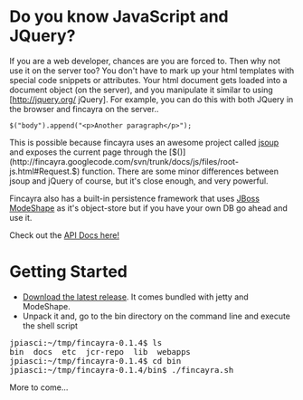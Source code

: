 # Do you know JavaScript and JQuery?
If you are a web developer, chances are you are forced to.  Then why not use it on the server too?  You don't have to mark up your html templates with special code snippets or attributes.  Your html document gets loaded into a document object (on the server), and you manipulate it similar to using [http://jquery.org/ jQuery].  For example, you can do this with both JQuery in the browser and fincayra on the server..

`$("body").append("<p>Another paragraph</p>");`

This is possible because fincayra uses an awesome project called [jsoup](http://jsoup.org/) and exposes the current page through the [$()](http://fincayra.googlecode.com/svn/trunk/docs/js/files/root-js.html#Request.$) function.  There are some minor differences between jsoup and jQuery of course, but it's close enough, and very powerful.

Fincayra also has a built-in persistence framework that uses [JBoss ModeShape](http://www.jboss.org/modeshape) as it's object-store but if you have your own DB go ahead and use it.

Check out the [API Docs here!](http://piascikj.github.com/fincayra/docs/js/)

# Getting Started

* [Download the latest release](https://github.com/downloads/piascikj/fincayra/fincayra-0.2.zip).  It comes bundled with jetty and ModeShape.
* Unpack it and, go to the bin directory on the command line and execute the shell script

<pre>
jpiasci:~/tmp/fincayra-0.1.4$ ls
bin  docs  etc  jcr-repo  lib  webapps
jpiasci:~/tmp/fincayra-0.1.4$ cd bin
jpiasci:~/tmp/fincayra-0.1.4/bin$ ./fincayra.sh
</pre>

More to come...
